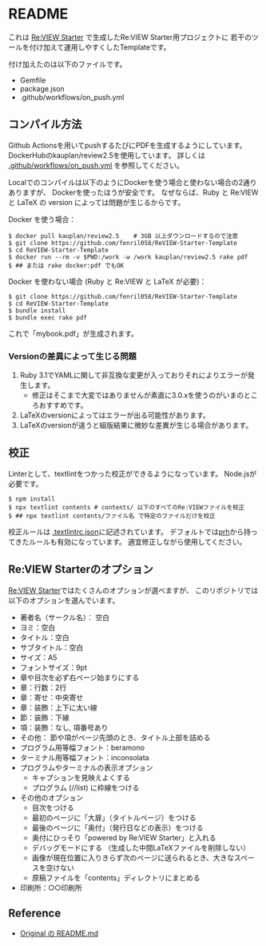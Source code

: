 # README

これは [Re:VIEW Starter](https://kauplan.org/reviewstarter/) で生成したRe:VIEW Starter用プロジェクトに
若干のツールを付け加えて運用しやすくしたTemplateです。

付け加えたのは以下のファイルです。
- Gemfile
- package.json
- .github/workflows/on_push.yml


## コンパイル方法

Github Actionsを用いてpushするたびにPDFを生成するようにしています。
DockerHubのkauplan/review2.5を使用しています。
詳しくは [.github/workflows/on_push.yml](.github/workflows/on_push.yml) を参照してください。


Localでのコンパイルは以下のようにDockerを使う場合と使わない場合の2通りありますが、
Dockerを使ったほうが安全です。
なぜならば、Ruby と Re:VIEW と LaTeX の version によっては問題が生じるからです。

Docker を使う場合：

```terminal
$ docker pull kauplan/review2.5    # 3GB 以上ダウンロードするので注意
$ git clone https://github.com/fenril058/ReVIEW-Starter-Template
$ cd ReVIEW-Starter-Template
$ docker run --rm -v $PWD:/work -w /work kauplan/review2.5 rake pdf
$ ## または rake docker:pdf でもOK
```

Docker を使わない場合 (Ruby と Re:VIEW と LaTeX が必要)：

```terminal
$ git clone https://github.com/fenril058/ReVIEW-Starter-Template
$ cd ReVIEW-Starter-Template
$ bundle install
$ bundle exec rake pdf
```

これで「mybook.pdf」が生成されます。

### Versionの差異によって生じる問題
1. Ruby 3.1でYAMLに関して非互換な変更が入っておりそれによりエラーが発生します。
   - 修正はそこまで大変ではありませんが素直に3.0.xを使うのがいまのところおすすめです。
2. LaTeXのversionによってはエラーが出る可能性があります。
3. LaTeXのversionが違うと組版結果に微妙な差異が生じる場合があります。


## 校正
Linterとして、textlintをつかった校正ができるようになっています。
Node.jsが必要です。

```terminal
$ npm install
$ npx textlint contents # contents/ 以下のすべてのRe:VIEWファイルを校正
$ ## npx textlint contents/ファイル名 で特定のファイルだけを校正
```

校正ルールは [.textlintrc.json](.textlintrc.json)に記述されています。
デフォルトでは[prh](https://github.com/prh/prh)から持ってきたルールも有効になっています。
適宜修正しながら使用してください。


## Re:VIEW Starterのオプション
[Re:VIEW Starter](https://kauplan.org/reviewstarter/)ではたくさんのオプションが選べますが、
このリポジトリでは以下のオプションを選んでいます。

- 著者名（サークル名）： 空白
- ヨミ：空白
- タイトル：空白
- サブタイトル：空白
- サイズ：A5
- フォントサイズ：9pt
- 章や目次を必ず右ページ始まりにする
- 章：行数：2行
- 章：寄せ：中央寄せ
- 章：装飾：上下に太い線
- 節：装飾：下線
- 項：装飾：なし, 項番号あり
- その他： 節や項がページ先頭のとき、タイトル上部を詰める
- プログラム用等幅フォント：beramono
- ターミナル用等幅フォント：inconsolata
- プログラムやターミナルの表示オプション
  - キャプションを見映えよくする
  - プログラム (//list) に枠線をつける
- その他のオプション
  - 目次をつける
  - 最初のページに「大扉」（タイトルページ）をつける
  - 最後のページに「奥付」（発行日などの表示）をつける
  - 奥付にひっそり「powered by Re:VIEW Starter」と入れる
  - デバッグモードにする （生成した中間LaTeXファイルを削除しない）
  - 画像が現在位置に入りきらず次のページに送られるとき、大きなスペースを空けない
  - 原稿ファイルを「contents」ディレクトリにまとめる
- 印刷所：○○印刷所

## Reference
- [Original の README.md](./README.orig.md)
